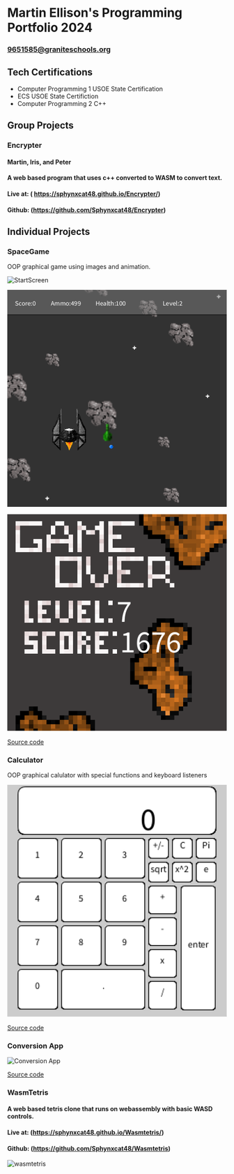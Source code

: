 # Martin Ellison's Programming Portfolio 2024

### 9651585@graniteschools.org

## Tech Certifications
* Computer Programming 1 USOE State Certification
* ECS USOE State Certifiction
* Computer Programming 2 C++
  
## Group Projects 

### Encrypter

#### Martin, Iris, and Peter

#### A web based program that uses c++ converted to WASM to convert text.


#### Live at: ( https://sphynxcat48.github.io/Encrypter/)

#### Github: (https://github.com/Sphynxcat48/Encrypter)

## Individual Projects 

### SpaceGame 
OOP graphical game using images and animation.

![StartScreen](https://github.com/Sphynxcat48/Programmingportfolio/blob/main/images/StartScreenSpaceGame.png)

![GamePlay](https://github.com/Sphynxcat48/Programmingportfolio/blob/main/images/GameplaySpaceGame.png)

![GameOver](https://github.com/Sphynxcat48/Programmingportfolio/blob/main/images/GameOverSpaceGame.png)

[Source code](https://github.com/Sphynxcat48/Programmingportfolio/blob/main/src/SpaceGame.zip)

### Calculator
OOP graphical calulator with special functions and keyboard listeners

![Calculator](https://github.com/Sphynxcat48/Programmingportfolio/blob/main/images/CalculatorInterface.png)

[Source code](https://github.com/Sphynxcat48/Programmingportfolio/blob/main/src/Calculator.zip)

### Conversion App

![Conversion App]()

[Source code]()

### WasmTetris

#### A web based tetris clone that runs on webassembly with basic WASD controls.

#### Live at: (https://sphynxcat48.github.io/Wasmtetris/)

#### Github: (https://github.com/Sphynxcat48/Wasmtetris)

![wasmtetris ](https://github.com/Sphynxcat48/Programmingportfolio/assets/123120505/2f6a7f9e-fae4-41f8-abf2-0c7ae747f56a)

